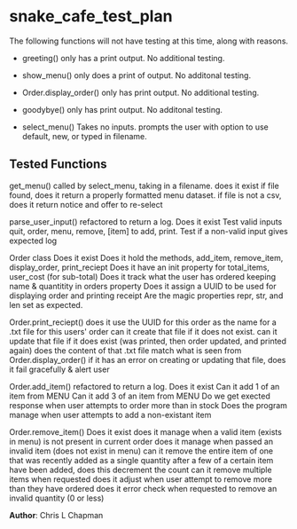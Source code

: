 # snake_cafe_test_plan

The following functions will not have testing at this time, along with reasons.

- greeting() only has a print output. No additional testing.

- show_menu() only does a print of output. No additonal testing.

- Order.display_order() only has print output. No additional testing.

- goodybye() only has print output. No additonal testing.

- select_menu() Takes no inputs. prompts the user with option to use default, new, or typed in filename.

## Tested Functions

get_menu() called by select_menu, taking in a filename.
    does it exist
    if file found, does it return a properly formatted menu dataset.
    if file is not a csv, does it return notice and offer to re-select

parse_user_input() refactored to return a log.
    Does it exist
    Test valid inputs quit, order, menu, remove, [item] to add, print.
    Test if a non-valid input gives expected log

Order class
    Does it exist
    Does it hold the methods, add_item, remove_item, display_order, print_reciept
    Does it have an init property for total_items, user_cost (for sub-total)
    Does it track what the user has ordered keeping name & quantitity in orders property
    Does it assign a UUID to be used for displaying order and printing receipt
    Are the magic properties repr, str, and len set as expected.

Order.print_reciept()
    does it use the UUID for this order as the name for a .txt file for this users' order
    can it create that file if it does not exist.
    can it update that file if it does exist (was printed, then order updated, and printed again)
    does the content of that .txt file match what is seen from Order.display_order()
    if it has an error on creating or updating that file, does it fail gracefully & alert user

Order.add_item() refactored to return a log.
    Does it exist
    Can it add 1 of an item from MENU
    Can it add 3 of an item from MENU
    Do we get exected response when user attempts to order more than in stock
    Does the program manage when user attempts to add a non-existant item

Order.remove_item()
    Does it exist
    does it manage when a valid item (exists in menu) is not present in current order
    does it manage when passed an invalid item (does not exist in menu)
    can it remove the entire item of one that was recently added as a single quantity
    after a few of a certain item have been added, does this decrement the count
    can it remove multiple items when requested
    does it adjust when user attempt to remove more than they have ordered
    does it error check when requested to remove an invalid quantity (0 or less)

**Author**: Chris L Chapman
